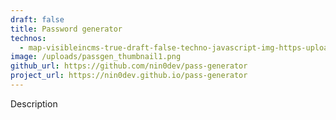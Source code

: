 ```yaml
---
draft: false
title: Password generator
technos:
  - map-visibleincms-true-draft-false-techno-javascript-img-https-upload-wikimedia-org-wikipedia-commons-thumb-6-6a-javascript-logo-png-640px-javascript-logo-png
image: /uploads/passgen_thumbnail1.png
github_url: https://github.com/nin0dev/pass-generator
project_url: https://nin0dev.github.io/pass-generator
---
```

Description